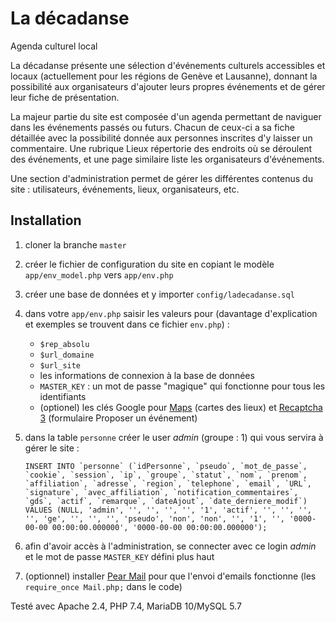# La décadanse
Agenda culturel local

La décadanse présente une sélection d'événements culturels accessibles et locaux (actuellement pour les régions de Genève et Lausanne), donnant la possibilité aux organisateurs d'ajouter leurs propres événements et de gérer leur fiche de présentation.

La majeur partie du site est composée d'un agenda permettant de naviguer dans les événements passés ou futurs. Chacun de ceux-ci a sa fiche détaillée avec la possibilité donnée aux personnes inscrites d'y laisser un commentaire. Une rubrique Lieux répertorie des endroits où se déroulent des événements, et une page similaire liste les organisateurs d'événements.

Une section d'administration permet de gérer les différentes contenus du site : utilisateurs, événements, lieux, organisateurs, etc.

## Installation

1. cloner la branche `master`
1. créer le fichier de configuration du site en copiant le modèle `app/env_model.php` vers `app/env.php`
1. créer une base de données et y importer `config/ladecadanse.sql`
1. dans votre `app/env.php` saisir les valeurs pour (davantage d'explication et exemples se trouvent dans ce fichier `env.php`) :
    - `$rep_absolu`
    - `$url_domaine`
    - `$url_site` 
    - les informations de connexion à la base de données
    - `MASTER_KEY` : un mot de passe "magique" qui fonctionne pour tous les identifiants
    - (optionel) les clés Google pour [Maps](https://developers.google.com/maps/documentation/javascript/get-api-key) (cartes des lieux) et [Recaptcha 3](https://www.google.com/recaptcha/intro/v3.html) (formulaire Proposer un événement)
1. dans la table `personne` créer le user *admin* (groupe : 1) qui vous servira à gérer le site :
    
    ```INSERT INTO `personne` (`idPersonne`, `pseudo`, `mot_de_passe`, `cookie`, `session`, `ip`, `groupe`, `statut`, `nom`, `prenom`, `affiliation`, `adresse`, `region`, `telephone`, `email`, `URL`, `signature`, `avec_affiliation`, `notification_commentaires`, `gds`, `actif`, `remarque`, `dateAjout`, `date_derniere_modif`) VALUES (NULL, 'admin', '', '', '', '', '1', 'actif', '', '', '', '', 'ge', '', '', '', 'pseudo', 'non', 'non', '', '1', '', '0000-00-00 00:00:00.000000', '0000-00-00 00:00:00.000000');```
1. afin d'avoir accès à l'administration, se connecter avec ce login *admin* et le mot de passe `MASTER_KEY` défini plus haut 
1. (optionnel) installer [Pear Mail](https://pear.php.net/package/Mail/) pour que l'envoi d'emails fonctionne (les `require_once Mail.php;` dans le code)

Testé avec Apache 2.4, PHP 7.4, MariaDB 10/MySQL 5.7

